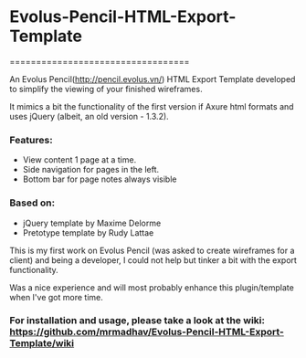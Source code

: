# Evolus-Pencil-HTML-Export-Template
==================================

An Evolus Pencil(http://pencil.evolus.vn/) HTML Export Template developed to simplify the viewing of your finished wireframes.

It mimics a bit the functionality of the first version if Axure html formats and uses jQuery (albeit, an old version - 1.3.2).

### Features:
 * View content 1 page at a time. 
 * Side navigation for pages in the left. 
 * Bottom bar for page notes always visible


### Based on:
 * jQuery template by Maxime Delorme
 * Pretotype template by Rudy Lattae



This is my first work on Evolus Pencil (was asked to create wireframes for a client) and being a developer, I could not help but tinker a bit with the export functionality. 

Was a nice experience and will most probably enhance this plugin/template when I've got more time.


### For installation and usage, please take a look at the wiki: https://github.com/mrmadhav/Evolus-Pencil-HTML-Export-Template/wiki
